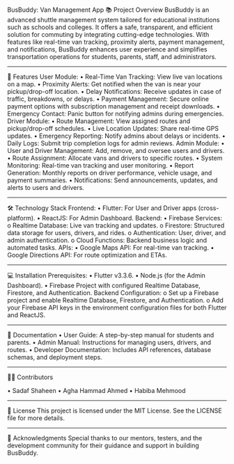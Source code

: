BusBuddy: Van Management App
📚 Project Overview
BusBuddy is an advanced shuttle management system tailored for educational institutions such as schools and colleges. It offers a safe, transparent, and efficient solution for commuting by integrating cutting-edge technologies. With features like real-time van tracking, proximity alerts, payment management, and notifications, BusBuddy enhances user experience and simplifies transportation operations for students, parents, staff, and administrators.
________________________________________
🚀 Features
User Module:
•	Real-Time Van Tracking: View live van locations on a map.
•	Proximity Alerts: Get notified when the van is near your pickup/drop-off location.
•	Delay Notifications: Receive updates in case of traffic, breakdowns, or delays.
•	Payment Management: Secure online payment options with subscription management and receipt downloads.
•	Emergency Contact: Panic button for notifying admins during emergencies.
Driver Module:
•	Route Management: View assigned routes and pickup/drop-off schedules.
•	Live Location Updates: Share real-time GPS updates.
•	Emergency Reporting: Notify admins about delays or incidents.
•	Daily Logs: Submit trip completion logs for admin reviews.
Admin Module:
•	User and Driver Management: Add, remove, and oversee users and drivers.
•	Route Assignment: Allocate vans and drivers to specific routes.
•	System Monitoring: Real-time van tracking and user monitoring.
•	Report Generation: Monthly reports on driver performance, vehicle usage, and payment summaries.
•	Notifications: Send announcements, updates, and alerts to users and drivers.
________________________________________
🛠 Technology Stack
Frontend:
•	Flutter: For User and Driver apps (cross-platform).
•	ReactJS: For Admin Dashboard.
Backend:
•	Firebase Services:
o	Realtime Database: Live van tracking and updates.
o	Firestore: Structured data storage for users, drivers, and rides.
o	Authentication: User, driver, and admin authentication.
o	Cloud Functions: Backend business logic and automated tasks.
APIs:
•	Google Maps API: For real-time van tracking.
•	Google Directions API: For route optimization and ETAs.
________________________________________
💻 Installation
Prerequisites:
•	Flutter v3.3.6.
•	Node.js (for the Admin Dashboard).
•	Firebase Project with configured Realtime Database, Firestore, and Authentication.
Backend Configuration:
o	Set up a Firebase project and enable Realtime Database, Firestore, and Authentication.
o	Add your Firebase API keys in the environment configuration files for both Flutter and ReactJS.
________________________________________
📖 Documentation
•	User Guide: A step-by-step manual for students and parents.
•	Admin Manual: Instructions for managing users, drivers, and routes.
•	Developer Documentation: Includes API references, database schemas, and deployment steps.
________________________________________
👩‍💻 Contributors

•	Sadaf Shaheen
•	Agha Hammad Ahmed
•	Habiba Mehmood
________________________________________
🔗 License
This project is licensed under the MIT License. See the LICENSE file for more details.
________________________________________
🌟 Acknowledgments
Special thanks to our mentors, testers, and the development community for their guidance and support in building BusBuddy.
